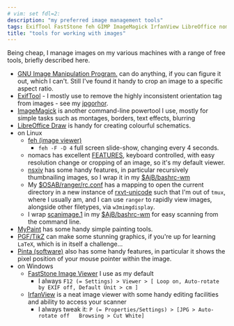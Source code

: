 ```yaml
---
# vim: set fdl=2:
description: "my preferred image management tools"
tags: ExifTool FastStone feh GIMP ImageMagick IrfanView LibreOffice nomacs nsxiv MyPaint Pinta ranger scanimage tikz urxvt
title: "tools for working with images"
---
```


Being cheap, I manage images on my various machines with a range of free tools, briefly described here.

- [GNU Image Manipulation Program.](http://en.wikipedia.org/wiki/GIMP) can do anything, if you can figure it out, which I can't. Still I've found it handy to crop an image to a specific aspect ratio.
- [ExifTool](http://en.wikipedia.org/wiki/ExifTool) - I mostly use to remove the highly inconsistent orientation tag from images - see my [jpgorhor](https://github.com/harriott/jpgorhor).
- [ImageMagick](http://en.wikipedia.org/wiki/ImageMagick) is another command-line powertool I use, mostly for simple tasks such as montages, borders, text effects, blurring
- [LibreOffice Draw](https://en.wikipedia.org/wiki/LibreOffice_Draw) is handy for creating colourful schematics.
- on Linux
    - [feh (image viewer)](https://en.wikipedia.org/wiki/Feh_%28image_viewer%29)
        - `feh -F -D 4` full screen slide-show, changing every 4 seconds.
    - nomacs has excellent [FEATURES](https://nomacs.org/features/), keyboard controlled, with easy resolution change or cropping of an image, so it's my default viewer.
    - [nsxiv](https://nsxiv.codeberg.page/) has some handy features, in particular recursively thumbnailing images, so I wrap it in my [$AjB/bashrc-wm](https://github.com/harriott/OS-ArchBuilds/blob/master/jo/Bash/bashrc-wm)
    - My [$OSAB/ranger/rc.conf](https://github.com/harriott/OS-ArchBuilds/blob/master/ranger/rc.conf) has a mapping to open the current directory in a new instance of [rxvt-unicode](http://software.schmorp.de/pkg/rxvt-unicode.html) such that I'm out of `tmux`, where I usually am, and I can use `ranger` to rapidly view images, alongside other filetypes, via `w3mimgdisplay`.
    - I wrap [scanimage.1](http://www.sane-project.org/man/scanimage.1.html) in my [$AjB/bashrc-wm](https://github.com/harriott/OS-ArchBuilds/blob/master/jo/Bash/bashrc-wm) for easy scanning from the command line.
- [MyPaint](http://en.wikipedia.org/wiki/MyPaint) has some handy simple painting tools.
- [PGF/TikZ](https://en.wikipedia.org/wiki/PGF/TikZ) can make some stunning graphics, if you're up for learning `LaTeX`, which is in itself a challenge...
- [Pinta (software)](http://en.wikipedia.org/wiki/Pinta_%28software%29) also has some handy features, in particular it shows the pixel position of your mouse pointer within the image.
- on Windows
    - [FastStone Image Viewer](https://en.wikipedia.org/wiki/FastStone_Image_Viewer) I use as my default
        - I always `F12 (= Settings) > Viewer > [ Loop on, Auto-rotate by EXIF off, Default Unit > cm ]`
    - [IrfanView](https://en.wikipedia.org/wiki/IrfanView) is a neat image viewer with some handy editing facilities and ability to access your scanner
        - I always tweak it: `P (= Properties/Settings) > [JPG > Auto-rotate off   Browsing > Cut White]`

